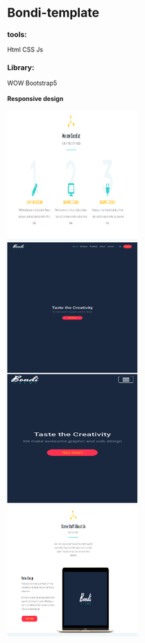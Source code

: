 # Bondi-template
### tools:
Html CSS Js
### Library:
WOW Bootstrap5

#### Responsive design

<div>
<img src="images/design/Desktop.png" width="300px" height="300px">
<img src="images/design/tablt.png" width="300px" height="300px">
<img src="images/design/mobile.png" width="300px" height="300px">
<img src="images/design/Desktop-1.png" width="300px" height="300px">
<div>
